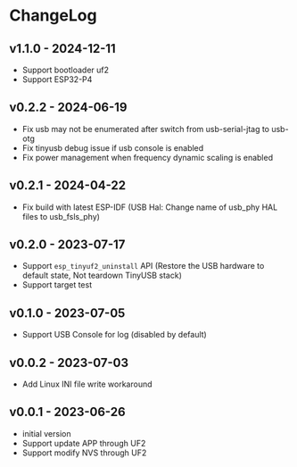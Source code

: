 # ChangeLog

## v1.1.0 - 2024-12-11

* Support bootloader uf2
* Support ESP32-P4

## v0.2.2 - 2024-06-19

* Fix usb may not be enumerated after switch from usb-serial-jtag to usb-otg
* Fix tinyusb debug issue if usb console is enabled
* Fix power management when frequency dynamic scaling is enabled

## v0.2.1 - 2024-04-22

* Fix build with latest ESP-IDF (USB Hal: Change name of usb_phy HAL files to usb_fsls_phy)

## v0.2.0 - 2023-07-17

* Support `esp_tinyuf2_uninstall` API (Restore the USB hardware to default state, Not teardown TinyUSB stack)
* Support target test

## v0.1.0 - 2023-07-05

* Support USB Console for log (disabled by default)

## v0.0.2 - 2023-07-03

* Add Linux INI file write workaround

## v0.0.1 - 2023-06-26

* initial version
* Support update APP through UF2
* Support modify NVS through UF2
